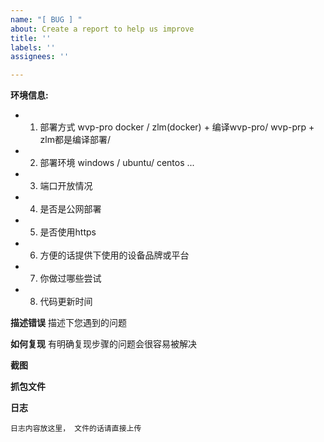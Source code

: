 ```yaml
---
name: "[ BUG ] "
about: Create a report to help us improve
title: ''
labels: ''
assignees: ''

---
```


**环境信息:**

 - 1. 部署方式 wvp-pro docker / zlm(docker) + 编译wvp-pro/ wvp-prp + zlm都是编译部署/
 - 2. 部署环境 windows / ubuntu/ centos ...
 - 3. 端口开放情况
 - 4. 是否是公网部署 
 - 5. 是否使用https
 - 6. 方便的话提供下使用的设备品牌或平台
 - 7. 你做过哪些尝试
 - 8. 代码更新时间

**描述错误**
描述下您遇到的问题

**如何复现**
有明确复现步骤的问题会很容易被解决

**截图**  

**抓包文件**
  
**日志**
```
日志内容放这里， 文件的话请直接上传
```


